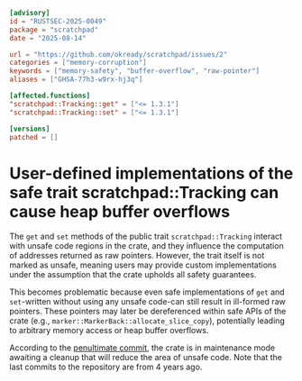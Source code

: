 ```toml
[advisory]
id = "RUSTSEC-2025-0049"
package = "scratchpad"
date = "2025-08-14"

url = "https://github.com/okready/scratchpad/issues/2"
categories = ["memory-corruption"]
keywords = ["memory-safety", "buffer-overflow", "raw-pointer"]
aliases = ["GHSA-77h3-w9rx-hj3q"]

[affected.functions]
"scratchpad::Tracking::get" = ["<= 1.3.1"]
"scratchpad::Tracking::set" = ["<= 1.3.1"]

[versions]
patched = []
```

# User-defined implementations of the safe trait scratchpad::Tracking can cause heap buffer overflows

The `get` and `set` methods of the public trait `scratchpad::Tracking` interact with unsafe code regions in the crate, and they influence the computation of addresses returned as raw pointers. However, the trait itself is not marked as unsafe, meaning users may provide custom implementations under the assumption that the crate upholds all safety guarantees.

This becomes problematic because even safe implementations of `get` and `set`-written without using any unsafe code-can still result in ill-formed raw pointers. These pointers may later be dereferenced within safe APIs of the crate (e.g., `marker::MarkerBack::allocate_slice_copy`), potentially leading to arbitrary memory access or heap buffer overflows.

According to the [penultimate commit](https://github.com/okready/scratchpad/commit/957dee1a3902f48600b06910e8e0b1d5ee7dab83), the crate is in maintenance mode awaiting a cleanup that will reduce the area of unsafe code. Note that the last commits to the repository are from 4 years ago.
